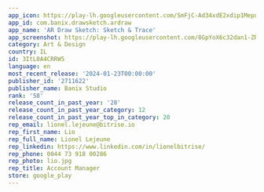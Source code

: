```yaml
---
app_icon: https://play-lh.googleusercontent.com/SmFjC-Ad34xdE2xdip1MepnVwpIqZkGwiWfFQjS6SvGBVjIBtN41qvZXiHhWP3_hFUE
app_id: com.banix.drawsketch.ardraw
app_name: 'AR Draw Sketch: Sketch & Trace'
app_screenshot: https://play-lh.googleusercontent.com/8GpYoX6c32dan1-ZRs-Si763xs3PeG33bKCXY7P9rgcMnzUVfgzwlWEN3PZMAf-07g
category: Art & Design
country: IL
id: 3ItL0A4CRRW5
language: en
most_recent_release: '2024-01-23T00:00:00'
publisher_id: '2711622'
publisher_name: Banix Studio
rank: '58'
release_count_in_past_year: '28'
release_count_in_past_year_category: 12
release_count_in_past_year_top_in_category: 20
rep_email: lionel.lejeune@bitrise.io
rep_first_name: Lio
rep_full_name: Lionel Lejeune
rep_linkedin: https://www.linkedin.com/in/lionelbitrise/
rep_phone: 0044 73 918 00286
rep_photo: lio.jpg
rep_title: Account Manager
store: google_play
---
```

